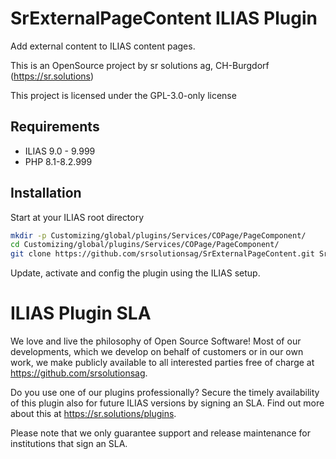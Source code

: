 # SrExternalPageContent ILIAS Plugin

Add external content to ILIAS content pages.

This is an OpenSource project by sr solutions ag, CH-Burgdorf (https://sr.solutions)

This project is licensed under the GPL-3.0-only license

## Requirements

* ILIAS 9.0 - 9.999
* PHP 8.1-8.2.999

## Installation

Start at your ILIAS root directory

```bash
mkdir -p Customizing/global/plugins/Services/COPage/PageComponent/
cd Customizing/global/plugins/Services/COPage/PageComponent/
git clone https://github.com/srsolutionsag/SrExternalPageContent.git SrExternalPageContent
```

Update, activate and config the plugin using the ILIAS setup.

# ILIAS Plugin SLA

We love and live the philosophy of Open Source Software! Most of our developments, which we develop on behalf of customers or in our own work, we make publicly available to all interested parties free of charge at https://github.com/srsolutionsag.

Do you use one of our plugins professionally? Secure the timely availability of this plugin also for future ILIAS versions by signing an SLA. Find out more about this at https://sr.solutions/plugins.

Please note that we only guarantee support and release maintenance for institutions that sign an SLA.
